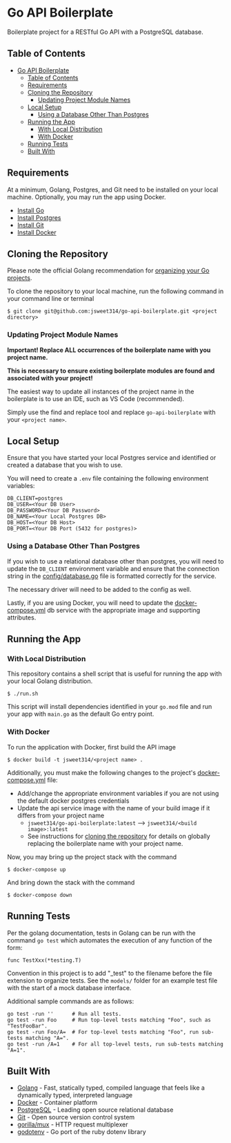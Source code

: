 # Go API Boilerplate

Boilerplate project for a RESTful Go API with a PostgreSQL database.

## Table of Contents
- [Go API Boilerplate](#go-api-boilerplate)
  - [Table of Contents](#table-of-contents)
  - [Requirements](#requirements)
  - [Cloning the Repository](#cloning-the-repository)
    - [Updating Project Module Names](#updating-project-module-names)
  - [Local Setup](#local-setup)
    - [Using a Database Other Than Postgres](#using-a-database-other-than-postgres)
  - [Running the App](#running-the-app)
    - [With Local Distribution](#with-local-distribution)
    - [With Docker](#with-docker)
  - [Running Tests](#running-tests)
  - [Built With](#built-with)

## Requirements
At a minimum, Golang, Postgres, and Git need to be installed on your local machine. Optionally, you may run the app using Docker.
* [Install Go](https://golang.org/doc/install)
* [Install Postgres](https://www.postgresql.org/download/)
* [Install Git](https://git-scm.com/book/en/v2/Getting-Started-Installing-Git)
* [Install Docker](https://docs.docker.com/v17.09/engine/installation/)

## Cloning the Repository
Please note the official Golang recommendation for [organizing your Go projects](https://golang.org/doc/code.html#Organization). 

To clone the repository to your local machine, run the following command in your command line or terminal

    $ git clone git@github.com:jsweet314/go-api-boilerplate.git <project directory>

### Updating Project Module Names
**Important! Replace ALL occurrences of the boilerplate name with you project name.** 

**This is necessary to ensure existing boilerplate modules are found and associated with your project!**

The easiest way to update all instances of the project name in the boilerplate is to use an IDE, such as VS Code (recommended). 

Simply use the find and replace tool and replace `go-api-boilerplate` with your `<project name>`.

## Local Setup
Ensure that you have started your local Postgres service and identified or created a database that you wish to use.

You will need to create a `.env` file containing the following environment variables:
```
DB_CLIENT=postgres
DB_USER=<Your DB User>
DB_PASSWORD=<Your DB Password>
DB_NAME=<Your Local Postgres DB>
DB_HOST=<Your DB Host>
DB_PORT=<Your DB Port (5432 for postgres)>
```

### Using a Database Other Than Postgres
If you wish to use a relational database other than postgres, you will need to update the `DB_CLIENT` environment variable and ensure that the connection string in the [config/database.go](./config/database.go) file is formatted correctly for the service. 

The necessary driver will need to be added to the config as well. 

Lastly, if you are using Docker, you will need to update the [docker-compose.yml](docker-compose.yml) db service with the appropriate image and supporting attributes. 

## Running the App
### With Local Distribution
This repository contains a shell script that is useful for running the app with your local Golang distribution. 

    $ ./run.sh

This script will install dependencies identified in your `go.mod` file and run your app
with `main.go` as the default Go entry point.
### With Docker
To run the application with Docker, first build the API image
   
    $ docker build -t jsweet314/<project name> .

Additionally, you must make the following changes to the project's [docker-compose.yml](./docker-compose.yml) file:
* Add/change the appropriate environment variables if you are not using the default docker postgres credentials
* Update the api service image with the name of your build image if it differs from your project name
  * `jsweet314/go-api-boilerplate:latest` --> `jsweet314/<build image>:latest`
  * See instructions for [cloning the repository](#cloning-the-repository) for details on globally replacing the boilerplate name with your project name.

Now, you may bring up the project stack with the command

    $ docker-compose up

And bring down the stack with the command

    $ docker-compose down

## Running Tests

Per the golang documentation, tests in Golang can be run with the command `go test` which automates the execution of any function of the form:
```
func TestXxx(*testing.T)
```

Convention in this project is to add "_test" to the filename before the file extension to organize tests. See the `models/` folder for an example test file with the start of a mock database interface.

Additional sample commands are as follows: 
```
go test -run ''      # Run all tests.
go test -run Foo     # Run top-level tests matching "Foo", such as "TestFooBar".
go test -run Foo/A=  # For top-level tests matching "Foo", run sub-tests matching "A=".
go test -run /A=1    # For all top-level tests, run sub-tests matching "A=1".
```

## Built With
- [Golang](https://golang.org) - Fast, statically typed, compiled language that feels like a dynamically typed, interpreted language
- [Docker](https://docker.com) - Container platform
- [PostgreSQL](https://www.postgresql.org) - Leading open source relational database
- [Git](https://git-scm.com/) - Open source version control system
- [gorilla/mux](https://www.gorillatoolkit.org/pkg/mux) - HTTP request multiplexer
- [godotenv](https://godoc.org/github.com/joho/godotenv) - Go port of the ruby dotenv library
